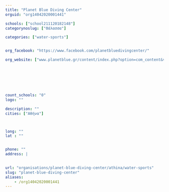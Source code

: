 ```yaml
---
title: "Planet Blue Diving Center"
orguid: "org14042020001441"

schools: ["school211120182148"]
categorynoslug: ["Θάλασσα"]

categories: ["water-sports"]


org_facebook: "https://www.facebook.com/planetbluedivingcenter/"

org_website: ["www.planetblue.gr/content/index.php?option=com_content&view=frontpage&Itemid=57"]







count_schools: "0"
logo: ""

description: ""
cities: ["Αθήνα"]



long: ""
lat : ""


phone: ""
address: |
    

url: "organisations/planet-blue-diving-center/athina/water-sports"
slug: "planet-blue-diving-center"
aliases:
    - /org14042020001441
---
```



